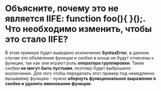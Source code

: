 Объясните, почему это не является IIFE: function foo(){ }();. Что необходимо изменить, чтобы это стало IIFE?
=====================

В этом примере будет выведено исключение **SyntaxError**, в данном случае это объявление функции и скобки в конце не будут отнесены к функции, так как они играют роль **оператора группировки**. Такие скобки **не могут быть пустыми**, поэтому будет выброшено исключение. Для того чтобы переделать этот пример под немедленно вызываему функцию - нужно **обернуть функциональное выражение в скобки и удалить именование функции**.

